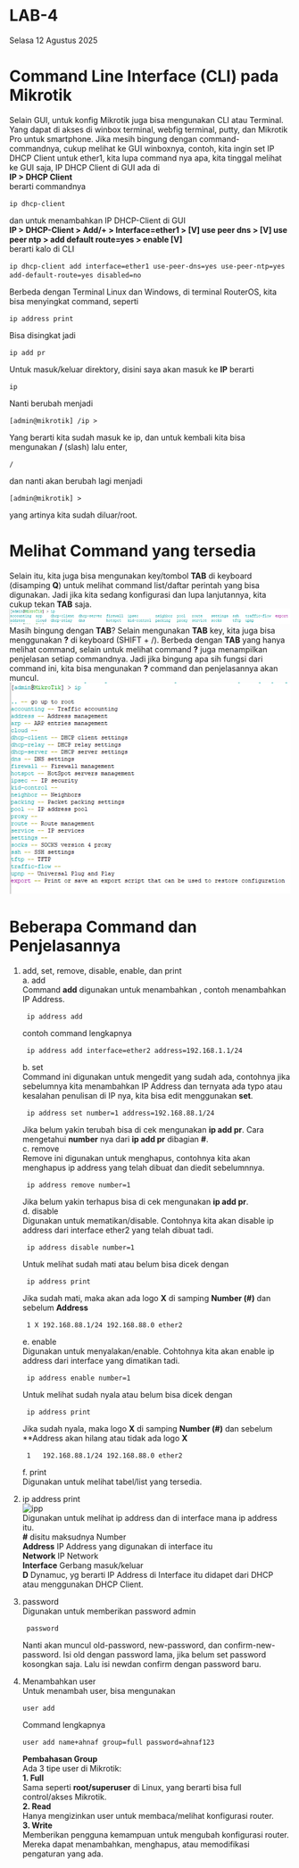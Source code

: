 # LAB-4
Selasa 12 Agustus 2025

# Command Line Interface (CLI) pada Mikrotik 
  Selain GUI, untuk konfig Mikrotik juga bisa mengunakan CLI atau Terminal. Yang dapat di akses di winbox terminal, webfig terminal, putty, dan Mikrotik Pro untuk smartphone. Jika mesih bingung dengan command-commandnya, cukup melihat ke GUI winboxnya, contoh, kita ingin set IP DHCP Client untuk ether1, kita lupa command nya apa, kita tinggal melihat ke GUI saja, IP DHCP Client di GUI ada di  
**IP > DHCP Client**  
berarti commandnya

    ip dhcp-client 
dan untuk menambahkan IP DHCP-Client di GUI  
**IP > DHCP-Client > Add/+ > Interface=ether1 > [V] use peer dns > [V] use peer ntp > add default route=yes > enable [V]**  
berarti kalo di CLI

    ip dhcp-client add interface=ether1 use-peer-dns=yes use-peer-ntp=yes add-default-route=yes disabled=no
Berbeda dengan Terminal Linux dan Windows, di terminal RouterOS, kita bisa menyingkat command, seperti

    ip address print
Bisa disingkat jadi

    ip add pr
Untuk masuk/keluar direktory, disini saya akan masuk ke **IP** berarti

    ip
Nanti berubah menjadi  

    [admin@mikrotik] /ip >  
Yang berarti kita sudah masuk ke ip, dan untuk kembali kita bisa mengunakan **/** (slash) lalu enter,  

    /  
dan nanti akan berubah lagi menjadi  

    [admin@mikrotik] >  
yang artinya kita sudah diluar/root.  
# Melihat Command yang tersedia
Selain itu, kita juga bisa mengunakan key/tombol **TAB** di keyboard (disamping **Q**) untuk melihat command list/daftar perintah yang bisa digunakan. Jadi jika kita sedang konfigurasi dan lupa lanjutannya, kita cukup tekan **TAB** saja.  
![TAB](TAB.PNG)  
Masih bingung dengan **TAB**? Selain mengunakan **TAB** key, kita juga bisa menggunakan **?** di keyboard (SHIFT + /). Berbeda dengan **TAB** yang hanya melihat command, selain untuk melihat command **?** juga menampilkan penjelasan setiap commandnya. Jadi jika bingung apa sih fungsi dari command ini, kita bisa mengunakan **?** command dan penjelasannya akan muncul.  
![Q](Q.PNG)  
# Beberapa Command dan Penjelasannya  
  1. add, set, remove, disable, enable, dan print  
     a. add  
       Command **add** digunakan untuk menambahkan , contoh menambahkan IP Address.  

          ip address add
     contoh command lengkapnya  

          ip address add interface=ether2 address=192.168.1.1/24
     b. set  
       Command ini digunakan untuk mengedit yang sudah ada, contohnya jika sebelumnya kita menambahkan IP Address dan ternyata ada typo atau kesalahan penulisan di IP nya, kita bisa edit menggunakan **set**.  

          ip address set number=1 address=192.168.88.1/24
     Jika belum yakin terubah bisa di cek mengunakan **ip add pr**. Cara mengetahui **number** nya dari **ip add pr** dibagian **#**.  
     c. remove  
       Remove ini digunakan untuk menghapus, contohnya kita akan menghapus ip address yang telah dibuat dan diedit sebelumnnya.  

          ip address remove number=1
     Jika belum yakin terhapus bisa di cek mengunakan **ip add pr**.  
     d. disable  
       Digunakan untuk mematikan/disable. Contohnya kita akan disable ip address dari interface ether2 yang telah dibuat tadi.  

          ip address disable number=1
     Untuk melihat sudah mati atau belum bisa dicek dengan  

          ip address print
     Jika sudah mati, maka akan ada logo **X** di samping **Number (#)**  dan sebelum **Address**  

          1 X 192.168.88.1/24 192.168.88.0 ether2
     e. enable  
     Digunakan untuk menyalakan/enable. Cohtohnya  kita akan enable ip address dari interface yang dimatikan tadi.  

          ip address enable number=1
      Untuk melihat sudah nyala atau belum bisa dicek dengan  

          ip address print
     Jika sudah nyala, maka logo **X** di samping **Number (#)**  dan sebelum **Address akan hilang atau tidak ada logo **X**  

          1   192.168.88.1/24 192.168.88.0 ether2
     f. print  
     Digunakan untuk melihat tabel/list yang tersedia.  
  2. ip address print  
![ipp](ippr.PNG)  
    Digunakan untuk melihat ip address dan di interface mana ip address itu.  
**#** disitu maksudnya Number  
**Address** IP Address yang digunakan di interface itu  
**Network** IP Network  
**Interface** Gerbang masuk/keluar  
**D** Dynamuc, yg berarti IP Address di Interface itu didapet dari DHCP atau menggunakan DHCP Client.
  3. password  
     Digunakan untuk memberikan password admin  

          password
     Nanti akan muncul old-password, new-password, dan confirm-new-password. Isi old dengan password lama, jika belum set password kosongkan saja. Lalu isi newdan confirm dengan password baru.  
  4. Menambahkan user  
     Untuk menambah user, bisa mengunakan  

         user add
     Command lengkapnya  

         user add name+ahnaf group=full password=ahnaf123
     **Pembahasan Group**  
     Ada 3 tipe user di Mikrotik:  
     **1. Full**  
        Sama seperti **root/superuser** di Linux, yang berarti bisa full control/akses Mikrotik.  
     **2. Read**  
        Hanya mengizinkan user untuk membaca/melihat konfigurasi router.  
     **3. Write**  
        Memberikan pengguna kemampuan untuk mengubah konfigurasi router. Mereka dapat menambahkan, menghapus, atau memodifikasi pengaturan yang ada.  
     
       

